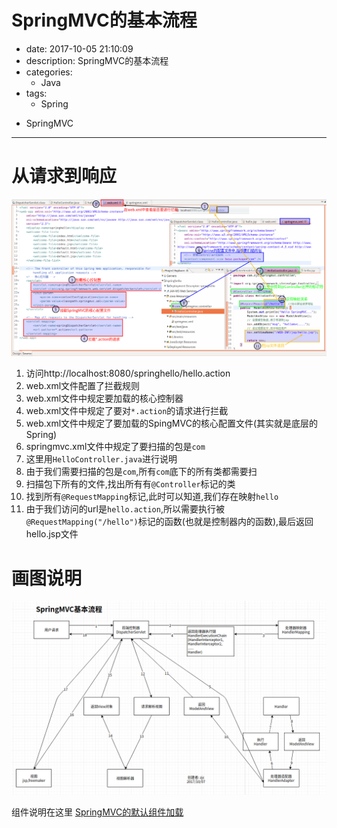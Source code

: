 #   SpringMVC的基本流程
+ date: 2017-10-05 21:10:09
+ description: SpringMVC的基本流程
+ categories:
  - Java
+ tags:
  - Spring
- SpringMVC
---
#   从请求到响应
![](../images/springmvc/20191005007.png)
1.  访问http://localhost:8080/springhello/hello.action
2.  web.xml文件配置了拦截规则
3.  web.xml文件中规定要加载的核心控制器
4.  web.xml文件中规定了要对`*.action`的请求进行拦截
5.  web.xml文件中规定了要加载的SpingMVC的核心配置文件(其实就是底层的Spring)
6.  springmvc.xml文件中规定了要扫描的包是`com`
7.  这里用`HelloController.java`进行说明
8.  由于我们需要扫描的包是`com`,所有`com`底下的所有类都需要扫
9.  扫描包下所有的文件,找出所有有`@Controller`标记的类
10.  找到所有`@RequestMapping`标记,此时可以知道,我们存在映射`hello`
11. 由于我们访问的url是`hello.action`,所以需要执行被`@RequestMapping("/hello")`标记的函数(也就是控制器内的函数),最后返回hello.jsp文件


#   画图说明
![](../images/springmvc/20191007002.png)

组件说明在这里
[SpringMVC的默认组件加载](/2017/10/07/SpringMVC的默认组件加载/)

